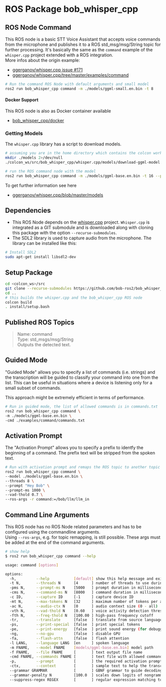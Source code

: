 # ROS Package bob_whisper_cpp

## ROS Node Command

This ROS node is a basic STT Voice Assistant that accepts voice commands from the microphone and publishes it to a ROS std_msg/msg/String topic for further processing. It's basically the same as the `command` example of the `whisper.cpp` project extended with a ROS integration.\
More infos about the origin example:
* [ggerganov/whisper.cpp issue #171](https://github.com/ggerganov/whisper.cpp/issues/171)
* [ggerganov/whisper.cpp/tree/master/examples/command](https://github.com/ggerganov/whisper.cpp/tree/master/examples/command)
 

```bash
# Run the command ROS Node with default arguments and small model
ros2 run bob_whisper_cpp command -m ./models/ggml-small.en.bin -t 8
```

#### Docker Support
This ROS node is also as Docker container available
* [bob_whisper_cpp/docker](https://github.com/bob-ros2/bob_whisper_cpp/tree/main/bob_whisper_cpp/docker)

### Getting Models
The `whisper.cpp` library has a script to download models.

```bash
# assuming you are in the home directory which contains the colcon workspace
mkdir ./models 2>/dev/null
./colcon_ws/src/bob_whisper_cpp/whisper.cpp/models/download-ggml-model.sh base.en ./models

# run the ROS command node with the model
ros2 run bob_whisper_cpp command -m ./models/ggml-base.en.bin -t 16 --prompt "Hey Bob" --prompt-ms 1000 --vad-thold 0.7 --ros-args -r command:=/gpt/gpt_in

```

To get further information see here
* [ggerganov/whisper.cpp/blob/master/models](https://github.com/ggerganov/whisper.cpp/blob/master/models/README.md)

## Dependencies

* This ROS Node depends on the [whisper.cpp](https://github.com/ggerganov/whisper.cpp) project. `Whisper.cpp` is integrated as a GIT submodule and is downloaded along with cloning this package with the option `--recurse-submodules`.
* The SDL2 library is used to capture audio from the microphone. The library can be installed like this:

```bash
# Install SDL2
sudo apt-get install libsdl2-dev
```

## Setup Package

```bash
cd <colcon_ws>/src
git clone --recurse-submodules https://github.com/bob-ros2/bob_whisper_cpp.git
cd ..
# this builds the whisper.cpp and the bob_whisper_cpp ROS node
colcon build
. install/setup.bash
```

## Published ROS Topics

> Name: command\
  Type: std_msgs/msg/String\
  Outputs the detected text.

## Guided Mode

"Guided Mode" allows you to specify a list of commands (i.e. strings) and the transcription will be guided to classify your command into one from the list. This can be useful in situations where a device is listening only for a small subset of commands.

This approach might be extremely efficient in terms of performance.

```bash
# Run in guided mode, the list of allowed commands is in commands.txt
ros2 run bob_whisper_cpp command \
-m ./models/ggml-base.en.bin \
-cmd ./examples/command/commands.txt
```

## Activation Prompt

The "Activation Prompt" allows you to specify a prefix to identfy the beginning of a command. The prefix text will be stripped from the spoken text.

```bash
# Run with activation prompt and remaps the ROS topic to another topic name
ros2 run bob_whisper_cpp command \
--model ./models/ggml-base.en.bin \
--threads 8 \
--prompt "Hey Bob" \
--prompt-ms 1000 \
--vad-thold 0.7 \
--ros-args -r command:=/bob/llm/llm_in
```

## Command Line Arguments
This ROS node has no ROS Node related parameters and has to be configured using the commandline arguments.\
Using `--ros-args`, e.g. for topic remapping, is still possible. These args must be added at the end of the command arguments.

```bash
# show help
$ ros2 run bob_whisper_cpp command --help

usage: command [options]

options:
  -h,         --help           [default] show this help message and exit
  -t N,       --threads N      [4      ] number of threads to use during computation
  -pms N,     --prompt-ms N    [5000   ] prompt duration in milliseconds
  -cms N,     --command-ms N   [8000   ] command duration in milliseconds
  -c ID,      --capture ID     [-1     ] capture device ID
  -mt N,      --max-tokens N   [32     ] maximum number of tokens per audio chunk
  -ac N,      --audio-ctx N    [0      ] audio context size (0 - all)
  -vth N,     --vad-thold N    [0.60   ] voice activity detection threshold
  -fth N,     --freq-thold N   [100.00 ] high-pass frequency cutoff
  -tr,        --translate      [false  ] translate from source language to english
  -ps,        --print-special  [false  ] print special tokens
  -pe,        --print-energy   [false  ] print sound energy (for debugging)
  -ng,        --no-gpu         [false  ] disable GPU
  -fa,        --flash-attn     [false  ] flash attention
  -l LANG,    --language LANG  [en     ] spoken language
  -m FNAME,   --model FNAME    [models/ggml-base.en.bin] model path
  -f FNAME,   --file FNAME     [       ] text output file name
  -cmd FNAME, --commands FNAME [       ] text file with allowed commands
  -p,         --prompt         [       ] the required activation prompt
  -ctx,       --context        [       ] sample text to help the transcription
  --grammar GRAMMAR            [       ] GBNF grammar to guide decoding
  --grammar-penalty N          [100.0  ] scales down logits of nongrammar tokens
  --suppress-regex REGEX       [       ] regular expression matching tokens to suppress
```



